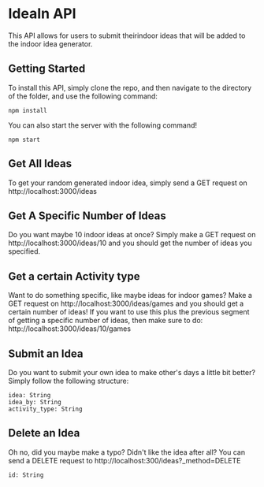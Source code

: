 # IdeaIn API

This API allows for users to submit theirindoor ideas that will be added to the indoor idea generator. 

## Getting Started

To install this API, simply clone the repo, and then navigate to the directory of the folder, and use the following command: 

```
npm install 
```

You can also start the server with the following command!
```
npm start
```

## Get All Ideas

To get your random generated indoor idea, simply send a GET request on http://localhost:3000/ideas

## Get A Specific Number of Ideas

Do you want maybe 10 indoor ideas at once? Simply make a GET request on http://localhost:3000/ideas/10 and you should get the number of ideas you specified.

## Get a certain Activity type

Want to do something specific, like maybe ideas for indoor games? Make a GET request on http://localhost:3000/ideas/games and you should get a certain number of ideas! If you want to use this plus the previous segment of getting a specific number of ideas, then make sure to do: http://localhost:3000/ideas/10/games

## Submit an Idea

Do you want to submit your own idea to make other's days a little bit better? Simply follow the following structure:

```
idea: String
idea_by: String
activity_type: String
```

## Delete an Idea

Oh no, did you maybe make a typo? Didn't like the idea after all? You can send a DELETE request to http://localhost:300/ideas?_method=DELETE

```
id: String
```